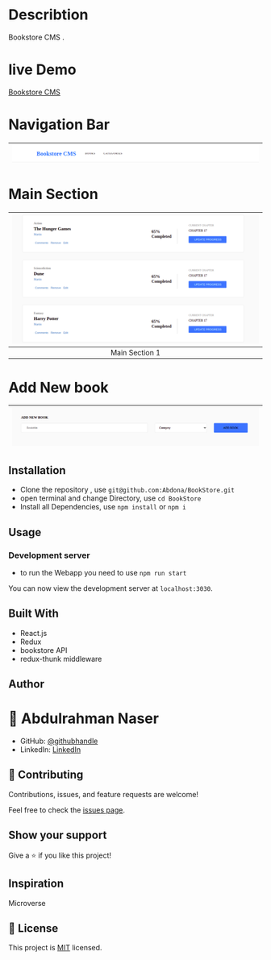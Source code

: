 # Describtion

Bookstore CMS .

# live Demo
 [Bookstore CMS](https://microversebookstorecms.netlify.app/)

# Navigation Bar

| ![screenshot](./Navbar.png)|
| :------------: |

# Main Section

| ![screenshot](./mainsection.png)
| :------------: |
|  Main Section 1 |

# Add New book 

| ![screenshot](./addnewbook.png) |
| :------------: |

## Installation

- Clone the repository , use  `git@github.com:Abdona/BookStore.git` 
- open terminal and change Directory, use `cd BookStore`
- Install all Dependencies, use `npm install` or `npm i`

## Usage

### Development server
- to run the Webapp you need to use `npm run start`

You can now view the development server at `localhost:3030`.


## Built With

- React.js
- Redux
- bookstore API
- redux-thunk middleware



## Author

# 👤 Abdulrahman Naser
- GitHub: [@githubhandle](https://github.com/Abdona)
- LinkedIn: [LinkedIn](https://www.linkedin.com/in/abdulrahman-nasser-2b7173131/)

## 🤝 Contributing

Contributions, issues, and feature requests are welcome!

Feel free to check the [issues page](https://github.com/Abdona/BookStore/issues).

## Show your support

Give a ⭐️ if you like this project!

## Inspiration
Microverse

## 📝 License

This project is [MIT]() licensed.